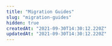 ```yaml
---
title: "Migration Guides"
slug: "migration-guides"
hidden: true
createdAt: "2021-09-30T14:30:12.220Z"
updatedAt: "2021-09-30T14:30:12.220Z"
---
```

